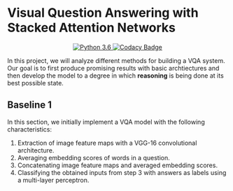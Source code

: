 # Visual Question Answering with Stacked Attention Networks

<div align="center">

<a href="https://www.python.org/downloads/release/python-360/"> <img src="https://img.shields.io/badge/python-3.6-blue.svg" alt="Python 3.6"/> </a>
<a href="https://www.codacy.com?utm_source=github.com&amp;utm_medium=referral&amp;utm_content=aligholami/Visual-Question-Answering-with-Stacked-Attention-Networks&amp;utm_campaign=Badge_Grade"> <img src="https://api.codacy.com/project/badge/Grade/62aaec49f9294a46a74c65dacf599a37" alt="Codacy Badge"/> </a>

</div>

In this project, we will analyze different methods for building a VQA system. Our goal is to first produce promising results with basic archtiectures and then develop the model to a degree in which **reasoning** is being done at its best possible state.

## Baseline 1

In this section, we initially implement a VQA model with the following characteristics:

1. Extraction of image feature maps with a VGG-16 convolutional architecture.
2. Averaging embedding scores of words in a question.
3. Concatenating image feature maps and averaged embedding scores.
4. Classifying the obtained inputs from step 3 with answers as labels using a multi-layer perceptron.